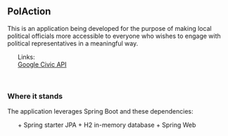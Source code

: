 ## PolAction

This is an application being developed for the purpose of making local political officials 
more accessible to everyone who wishes to engage with political representatives in a meaningful way.
<br>



<ol>
Links: <br>
<a href='https://developers.google.com/civic-information'>Google Civic API</a><br>

</ol>
<br>

### Where it stands

The application leverages Spring Boot and these dependencies:

<ol>
+ Spring starter JPA
+ H2 in-memory database
+ Spring Web
</ol>


